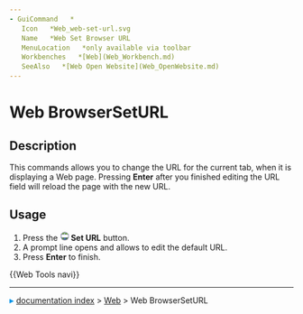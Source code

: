 ```yaml
---
- GuiCommand   *
   Icon   *Web_web-set-url.svg
   Name   *Web Set Browser URL
   MenuLocation   *only available via toolbar
   Workbenches   *[Web](Web_Workbench.md)
   SeeAlso   *[Web Open Website](Web_OpenWebsite.md)
---
```


# Web BrowserSetURL

## Description

This commands allows you to change the URL for the current tab, when it is displaying a Web page. Pressing **Enter** after you finished editing the URL field will reload the page with the new URL.

## Usage

1.  Press the **<img src="images/Web_web-set-url.svg" width=16px> Set URL** button.
2.  A prompt line opens and allows to edit the default URL.
3.  Press **Enter** to finish.




 {{Web Tools navi}}



---
![](images/Right_arrow.png) [documentation index](../README.md) > [Web](Web_Workbench.md) > Web BrowserSetURL
